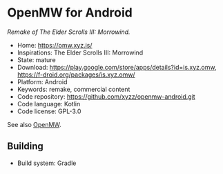 # OpenMW for Android

_Remake of The Elder Scrolls III: Morrowind._

- Home: https://omw.xyz.is/
- Inspirations: The Elder Scrolls III: Morrowind
- State: mature
- Download: https://play.google.com/store/apps/details?id=is.xyz.omw, https://f-droid.org/packages/is.xyz.omw/
- Platform: Android
- Keywords: remake, commercial content
- Code repository: https://github.com/xyzz/openmw-android.git
- Code language: Kotlin
- Code license: GPL-3.0

See also [OpenMW](openmw.md).

## Building

- Build system: Gradle
